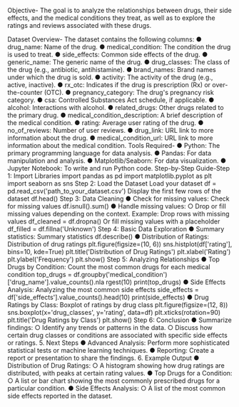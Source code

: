 Objective- The goal is to analyze the relationships between drugs, their side effects, and the medical conditions they treat, as well as to explore the ratings and reviews associated with these drugs.

Dataset Overview- The dataset contains the following columns: ● drug_name: Name of the drug. ● medical_condition: The condition the drug is used to treat. ● side_effects: Common side effects of the drug. ● generic_name: The generic name of the drug. ● drug_classes: The class of the drug (e.g., antibiotic, antihistamine). ● brand_names: Brand names under which the drug is sold. ● activity: The activity of the drug (e.g., active, inactive). ● rx_otc: Indicates if the drug is prescription (Rx) or over-the-counter (OTC). ● pregnancy_category: The drug's pregnancy risk category. ● csa: Controlled Substances Act schedule, if applicable. ● alcohol: Interactions with alcohol. ● related_drugs: Other drugs related to the primary drug. ● medical_condition_description: A brief description of the medical condition. ● rating: Average user rating of the drug. ● no_of_reviews: Number of user reviews. ● drug_link: URL link to more information about the drug. ● medical_condition_url: URL link to more information about the medical condition.
Tools Required- ● Python: The primary programming language for data analysis. ● Pandas: For data manipulation and analysis. ● Matplotlib/Seaborn: For data visualization. ● Jupyter Notebook: To write and run Python code.
Step-by-Step Guide-Step 1: Import Libraries import pandas as pd import matplotlib.pyplot as plt import seaborn as sns Step 2: Load the Dataset Load your dataset df = pd.read_csv('path_to_your_dataset.csv') Display the first few rows of the dataset df.head() Step 3: Data Cleaning ● Check for missing values: Check for missing values df.isnull().sum() ● Handle missing values: ○ Drop or fill missing values depending on the context. Example: Drop rows with missing values df_cleaned = df.dropna() Or fill missing values with a placeholder df_filled = df.fillna('Unknown')
Step 4: Basic Data Exploration ● Summary statistics: Summary statistics df.describe() ● Distribution of Ratings: Distribution of drug ratings plt.figure(figsize=(10, 6)) sns.histplot(df['rating'], bins=10, kde=True) plt.title('Distribution of Drug Ratings') plt.xlabel('Rating') plt.ylabel('Frequency') plt.show()
Step 5: Analyzing Relationships ● Top Drugs by Condition: Count the most common drugs for each medical condition top_drugs = df.groupby('medical_condition')['drug_name'].value_counts().nla rgest(10) print(top_drugs) ● Side Effects Analysis: Analyzing the most common side effects side_effects = df['side_effects'].value_counts().head(10) print(side_effects) ● Drug Ratings by Class: Boxplot of ratings by drug class plt.figure(figsize=(12, 8)) sns.boxplot(x='drug_classes', y='rating', data=df) plt.xticks(rotation=90) plt.title('Drug Ratings by Class') plt.show()
Step 6: Conclusion ● Summarize findings: ○ Identify any trends or patterns in the data. ○ Discuss how certain drug classes or conditions are associated with specific side effects or ratings. 5. Next Steps ● Advanced Analysis: Perform more sophisticated statistical tests or machine learning techniques. ● Reporting: Create a report or presentation to share the findings. 6. Example Output ● Distribution of Drug Ratings: ○ A histogram showing how drug ratings are distributed, with peaks at certain rating values. ● Top Drugs for a Condition: ○ A list or bar chart showing the most commonly prescribed drugs for a particular condition. ● Side Effects Analysis: ○ A list of the most common side effects reported in the dataset.
